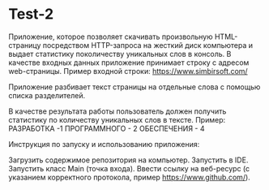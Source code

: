# Test-2
Приложение, которое позволяет скачивать произвольную HTML-страницу посредством HTTP-запроса на жесткий диск компьютера и выдает статистику поколичеству уникальных слов в консоль.
В качестве входных данных приложение принимает строку с адресом web-страницы. Пример входной строки: https://www.simbirsoft.com/


Приложение разбивает текст страницы на отдельные слова с помощью
списка разделителей.







В качестве результата работы пользователь должен получить статистику по
количеству уникальных слов в тексте. Пример:
РАЗРАБОТКА -1
ПРОГРАММНОГО - 2
ОБЕСПЕЧЕНИЯ - 4

Инструкция по запуску и использованию приложения:

Загрузить содержимое репозитория на компьютер.
Запустить в IDE.
Запустить класс Main (точка входа).
Ввести ссылку на веб-ресурс (с указанием корректного протокола, пример https://www.github.com/).
